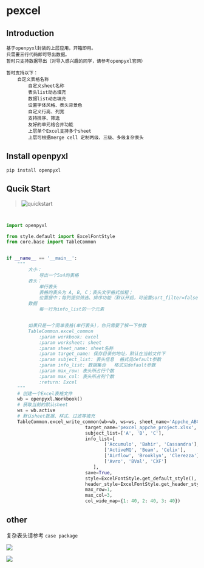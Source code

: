 # pexcel

## Introduction

```
基于openpyxl封装的上层应用，开箱即用。
只需要三行代码即可导出数据。
暂时只支持数据导出（对导入感兴趣的同学，请参考openpyxl官网）

暂时支持以下：
	自定义表格名称
        自定义sheet名称
        表头list动态填充
        数据list动态填充
        设置字体风格、表头背景色
        自定义行高、列宽
        支持排序、筛选
        友好的单元格合并功能
        上层单个Excel支持多个sheet
        上层可根据merge cell 定制两级、三级、多级复杂表头

```

## Install openpyxl

```
pip install openpyxl
```



## Qucik Start

> ![quickstart](https://gitee.com/WorldLine/pexecl/raw/master/images/pexcel_quickstart.png)

```python


import openpyxl

from style.default import ExcelFontStyle
from core.base import TableCommon


if __name__ == '__main__':
    """
        大小：
            导出一个5x4的表格
        表头：
            单行表头
            表格的表头为 A, B, C；表头文字格式加粗；
            位置居中；每列提供筛选、排序功能（默认开启，可设置sort_filter=false参数关闭）
        数据
            每一行为info_list的一个元素


        如果只是一个简单表格(单行表头)，你只需要了解一下参数
        TableCommon.excel_common
            :param workbook: excel
            :param worksheet: sheet
            :param sheet_name: sheet名称
            :param target_name: 保存目录的地址，默认在当前文件下
            :param subject_list: 表头信息  格式见default参数
            :param info_list: 数据集合   格式见default参数
            :param max_row: 表头所占行个数
            :param max_col: 表头所占列个数
            :return: Excel
    """
    # 创建一个Excel表格文件
    wb = openpyxl.Workbook()
    # 获取当前的默认sheet
    ws = wb.active
    # 默认sheet数据、样式、过滤等填充
    TableCommon.excel_write_common(wb=wb, ws=ws, sheet_name='Appche_ABC',
                             target_name='pexcel_appche_project.xlsx',
                             subject_list=['A', 'B', 'C'],
                             info_list=[
                                    ['Accumulo', 'Bahir', 'Cassandra'],
                                    ['ActiveMQ', 'Beam', 'Celix'],
                                    ['Airflow', 'Brooklyn', 'Clerezza'],
                                    ['Avro', 'BVal', 'CXF']
                                ],
                             save=True,
                             style=ExcelFontStyle.get_default_style(),
                             header_style=ExcelFontStyle.get_header_style(),
                             max_row=1,
                             max_col=3,
                             col_wide_map={1: 40, 2: 40, 3: 40})
```

## other

复杂表头请参考 `case package`



![](https://gitee.com/WorldLine/pexecl/raw/master/images/pexcel_secondary.png)



![](https://gitee.com/WorldLine/pexecl/raw/master/images/pexecl_muti.png)
